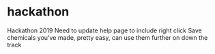 # hackathon
Hackathon 2019
Need to update help page to include right click
Save chemicals you've made, pretty easy, can use them further on down the track

